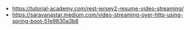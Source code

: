 * https://tutorial-academy.com/rest-jersey2-resume-video-streaming/
* https://saravanastar.medium.com/video-streaming-over-http-using-spring-boot-51e9830a3b8